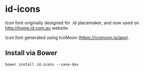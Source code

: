 # id-icons

Icon font originally designed for .id placemaker, and now used on http://home.id.com.au website.

Icon font generated using IcoMoon (https://icomoon.io/app).

## Install via Bower
```
bower install id-icons --save-dev
```
